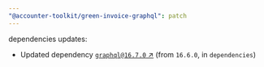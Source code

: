 ```yaml
---
"@accounter-toolkit/green-invoice-graphql": patch
---
```

dependencies updates:
  - Updated dependency [`graphql@16.7.0` ↗︎](https://www.npmjs.com/package/graphql/v/16.7.0) (from `16.6.0`, in `dependencies`)
